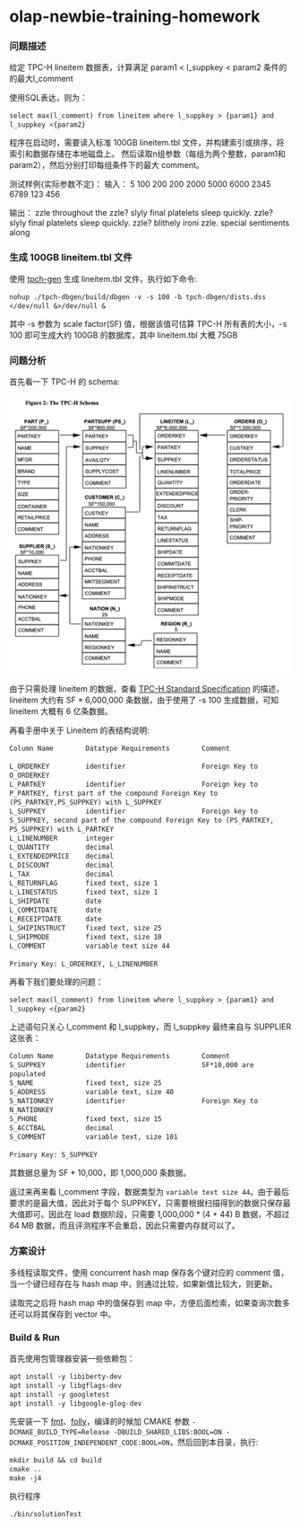 # olap-newbie-training-homework

### 问题描述

给定 TPC-H lineitem 数据表，计算满足 param1 < l_suppkey < param2 条件的的最大l_comment

使用SQL表达，则为：

```
select max(l_comment) from lineitem where l_suppkey > {param1} and l_suppkey <{param2}
```

程序在启动时，需要读入标准 100GB lineitem.tbl 文件，并构建索引或排序，将索引和数据存储在本地磁盘上。
然后读取n组参数（每组为两个整数，param1和param2），然后分别打印每组条件下的最大 comment。

测试样例{实际参数不定}：
输入：
5
100 200
200 2000
5000 6000
2345 6789
123  456

输出：
zzle throughout the
zzle? slyly final platelets sleep quickly.
zzle? slyly final platelets sleep quickly.
zzle? blithely ironi
zzle. special sentiments along

### 生成 100GB lineitem.tbl 文件

使用 [tpch-gen](https://github.com/eyalroz/tpch-dbgen/) 生成 lineitem.tbl 文件，执行如下命令:

```
nohup ./tpch-dbgen/build/dbgen -v -s 100 -b tpch-dbgen/dists.dss </dev/null &>/dev/null &
```

其中 -s 参数为 scale factor(SF) 值，根据该值可估算 TPC-H 所有表的大小，-s 100 即可生成大约 100GB 的数据库，其中 lineitem.tbl 大概 75GB


### 问题分析

首先看一下 TPC-H 的 schema:

![TPC-H schema](./img/tpch-schema.jpg)

由于只需处理 lineitem 的数据，查看 [TPC-H Standard Specification](http://tpc.org/tpc_documents_current_versions/pdf/tpc-h_v3.0.0.pdf) 的描述，lineitem 大约有 SF * 6,000,000 条数据，由于使用了 -s 100 生成数据，可知 lineitem 大概有 6 亿条数据。

再看手册中关于 Lineitem 的表结构说明:

```
Column Name        Datatype Requirements        Comment

L_ORDERKEY         identifier                   Foreign Key to O_ORDERKEY
L_PARTKEY          identifier                   Foreign key to P_PARTKEY, first part of the compound Foreign Key to (PS_PARTKEY,PS_SUPPKEY) with L_SUPPKEY
L_SUPPKEY          identifier                   Foreign key to S_SUPPKEY, second part of the compound Foreign Key to (PS_PARTKEY, PS_SUPPKEY) with L_PARTKEY
L_LINENUMBER       integer
L_QUANTITY         decimal
L_EXTENDEDPRICE    decimal
L_DISCOUNT         decimal
L_TAX              decimal
L_RETURNFLAG       fixed text, size 1
L_LINESTATUS       fixed text, size 1
L_SHIPDATE         date
L_COMMITDATE       date
L_RECEIPTDATE      date
L_SHIPINSTRUCT     fixed text, size 25
L_SHIPMODE         fixed text, size 10
L_COMMENT          variable text size 44

Primary Key: L_ORDERKEY, L_LINENUMBER
```

再看下我们要处理的问题：

```
select max(l_comment) from lineitem where l_suppkey > {param1} and l_suppkey <{param2}
```

上述语句只关心 l_comment 和 l_suppkey，而 l_suppkey 最终来自与 SUPPLIER 这张表：

```
Column Name        Datatype Requirements        Comment
S_SUPPKEY          identifier                   SF*10,000 are populated
S_NAME             fixed text, size 25
S_ADDRESS          variable text, size 40
S_NATIONKEY        identifier                   Foreign Key to N_NATIONKEY
S_PHONE            fixed text, size 15
S_ACCTBAL          decimal
S_COMMENT          variable text, size 101

Primary Key: S_SUPPKEY
```

其数据总量为 SF * 10,000，即 1,000,000 条数据。

返过来再来看 l_comment 字段，数据类型为 `variable text size 44`。由于最后要求的是最大值，因此对于每个 SUPPKEY，只需要根据扫描得到的数据只保存最大值即可。因此在 load 数据阶段，只需要 1,000,000 * (4 + 44) B 数据，不超过 64 MB 数据，而且评测程序不会重启，因此只需要内存就可以了。

### 方案设计

多线程读取文件，使用 concurrent hash map 保存各个键对应的 comment 值，当一个键已经存在与 hash map 中，则通过比较，如果新值比较大，则更新。

读取完之后将 hash map 中的值保存到 map 中，方便后面检索，如果查询次数多还可以将其保存到 vector 中。

### Build & Run

首先使用包管理器安装一些依赖包：

```
apt install -y libiberty-dev
apt install -y libgflags-dev
apt install -y googletest
apt install -y libgoogle-glog-dev
```

先安装一下 [fmt](https://github.com/fmtlib/fmt.git)、[folly](https://github.com/facebook/folly.git)，编译的时候加 CMAKE 参数 `-DCMAKE_BUILD_TYPE=Release -DBUILD_SHARED_LIBS:BOOL=ON -DCMAKE_POSITION_INDEPENDENT_CODE:BOOL=ON`，然后回到本目录，执行:

```
mkdir build && cd build
cmake ..
make -j4
```

执行程序

```
./bin/solutionTest
```
